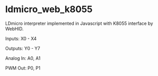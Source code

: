 # ldmicro_web_k8055
LDmicro interpreter implemented in Javascript with K8055 interface by WebHID. 

Inputs: 
  X0 - X4
  
 Outputs:
  Y0 - Y7
  
  Analog In:
    A0, A1
    
  PWM Out:
    P0, P1
